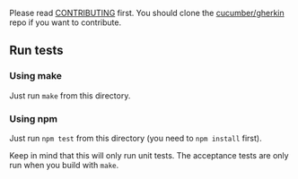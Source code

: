 Please read [CONTRIBUTING](https://github.com/cucumber/gherkin/blob/master/CONTRIBUTING.md) first.
You should clone the [cucumber/gherkin](https://github.com/cucumber/gherkin) repo if you want
to contribute.

## Run tests

### Using make

Just run `make` from this directory.

### Using npm

Just run `npm test` from this directory (you need to `npm install` first).

Keep in mind that this will only run unit tests. The acceptance tests are only
run when you build with `make`.
